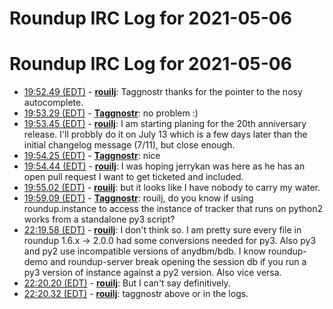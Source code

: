 # Roundup IRC Log for 2021-05-06 #
# Roundup IRC Log for 2021-05-06
* <a href="#19:52.49" id="19:52.49">19:52.49 (EDT)</a> - __[rouilj](https://github.com/rouilj)__: Taggnostr thanks for the pointer to the nosy autocomplete.
* <a href="#19:53.29" id="19:53.29">19:53.29 (EDT)</a> - __[Taggnostr](https://github.com/Taggnostr)__: no problem :)
* <a href="#19:53.45" id="19:53.45">19:53.45 (EDT)</a> - __[rouilj](https://github.com/rouilj)__: I am starting planing for the 20th anniversary release. I'll probbly do it on July 13 which is a few days later than the initial changelog message (7/11), but close enough.
* <a href="#19:54.25" id="19:54.25">19:54.25 (EDT)</a> - __[Taggnostr](https://github.com/Taggnostr)__: nice
* <a href="#19:54.44" id="19:54.44">19:54.44 (EDT)</a> - __[rouilj](https://github.com/rouilj)__: I was hoping jerrykan was here as he has an open pull request I want to get ticketed and included.
* <a href="#19:55.02" id="19:55.02">19:55.02 (EDT)</a> - __[rouilj](https://github.com/rouilj)__: but it looks like I have nobody to carry my water.
* <a href="#19:59.09" id="19:59.09">19:59.09 (EDT)</a> - __[Taggnostr](https://github.com/Taggnostr)__: rouilj, do you know if using roundup.instance to access the instance of tracker that runs on python2 works from a standalone py3 script?
* <a href="#22:19.58" id="22:19.58">22:19.58 (EDT)</a> - __[rouilj](https://github.com/rouilj)__: I don't think so.  I am pretty sure every file in roundup 1.6.x -> 2.0.0 had some conversions needed for py3. Also py3 and py2 use incompatible versions of anydbm/bdb. I know roundup-demo and roundup-server break opening the session db if you run a py3 version of instance against a py2 version. Also vice versa.
* <a href="#22:20.20" id="22:20.20">22:20.20 (EDT)</a> - __[rouilj](https://github.com/rouilj)__: But I can't say definitively.
* <a href="#22:20.32" id="22:20.32">22:20.32 (EDT)</a> - __[rouilj](https://github.com/rouilj)__: taggnostr above or in the logs.
